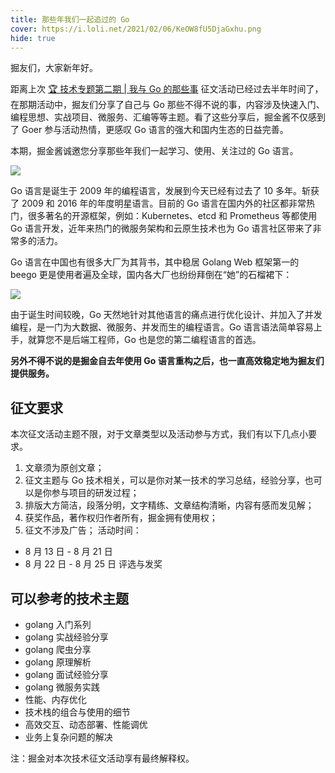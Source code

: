 ```yaml
---
title: 那些年我们一起追过的 Go
cover: https://i.loli.net/2021/02/06/KeOW8fU5DjaGxhu.png
hide: true
---
```


掘友们，大家新年好。

距离上次 [🏆 技术专题第二期 | 我与 Go 的那些事](https://juejin.cn/post/6859784103621820429) 征文活动已经过去半年时间了，在那期活动中，掘友们分享了自己与 Go 那些不得不说的事，内容涉及快速入门、编程思想、实战项目、微服务、汇编等等主题。看了这些分享后，掘金酱不仅感到了 Goer 参与活动热情，更感叹 Go 语言的强大和国内生态的日益完善。

本期，掘金酱诚邀您分享那些年我们一起学习、使用、关注过的 Go 语言。

![](https://i.loli.net/2021/02/06/Lk8KlTboYjF7Rdv.png)

Go 语言是诞生于 2009 年的编程语言，发展到今天已经有过去了 10 多年。斩获了 2009 和 2016 年的年度明星语言。目前的 Go 语言在国内外的社区都非常热门，很多著名的开源框架，例如：Kubernetes、etcd 和 Prometheus 等都使用 Go 语言开发，近年来热门的微服务架构和云原生技术也为 Go 语言社区带来了非常多的活力。

Go 语言在中国也有很多大厂为其背书，其中稳居 Golang Web 框架第一的 beego 更是使用者遍及全球，国内各大厂也纷纷拜倒在“她”的石榴裙下：

![](https://i.loli.net/2021/02/06/sNJpjtoTdvMxVZG.png)

由于诞生时间较晚，Go 天然地针对其他语言的痛点进行优化设计、并加入了并发编程，是一门为大数据、微服务、并发而生的编程语言。Go 语言语法简单容易上手，就算您不是后端工程师，Go 也是您的第二编程语言的首选。

**另外不得不说的是掘金自去年使用 Go 语言重构之后，也一直高效稳定地为掘友们提供服务。**

## 征文要求

本次征文活动主题不限，对于文章类型以及活动参与方式，我们有以下几点小要求。

1. 文章须为原创文章；
2. 征文主题与 Go 技术相关，可以是你对某一技术的学习总结，经验分享，也可以是你参与项目的研发过程；
3. 排版大方简洁，段落分明，文字精练、文章结构清晰，内容有感而发见解；
4. 获奖作品，著作权归作者所有，掘金拥有使用权；
5. 征文不涉及广告；
   活动时间：

- 8 月 13 日 - 8 月 21 日
- 8 月 22 日 - 8 月 25 日 评选与发奖

## 可以参考的技术主题

- golang 入门系列
- golang 实战经验分享
- golang 爬虫分享
- golang 原理解析
- golang 面试经验分享
- golang 微服务实践
- 性能、内存优化
- 技术栈的组合与使用的细节
- 高效交互、动态部署、性能调优
- 业务上复杂问题的解决

注：掘金对本次技术征文活动享有最终解释权。
